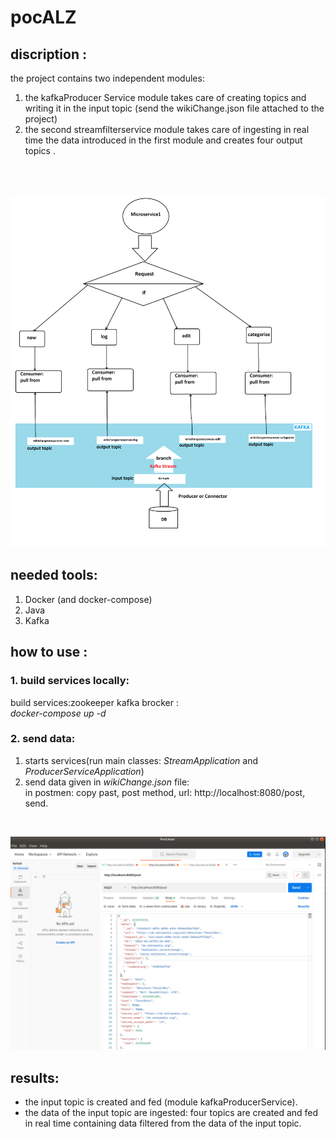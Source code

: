 # pocALZ

## discription :
the project contains two independent modules:
1. the kafkaProducer Service module takes care of creating topics and writing it in the input topic (send the wikiChange.json file attached to the project)
2. the second streamfilterservice module takes care of ingesting in real time the data introduced in the first module and creates four output topics .
<br>
<br>

![garphe1](images/gr1.png)
## needed tools:
1. Docker (and docker-compose)
2. Java
3. Kafka
## how to use :
### 1. build services locally:
build services:zookeeper kafka brocker :
<br> _docker-compose up -d_
<br>
### 2. send data:
1. starts services(run main classes: _StreamApplication_ and _ProducerServiceApplication_)
2. send data given in _wikiChange.json_ file:<br>
   in postmen: copy past, post method, url: http://localhost:8080/post, send.
<br>

![garphe2](images/gr2.png)

## results:
*  the input topic is created and fed (module kafkaProducerService). <br>
* the data of the input topic are ingested: four topics are created and fed in real time containing data filtered from the data of the input topic.